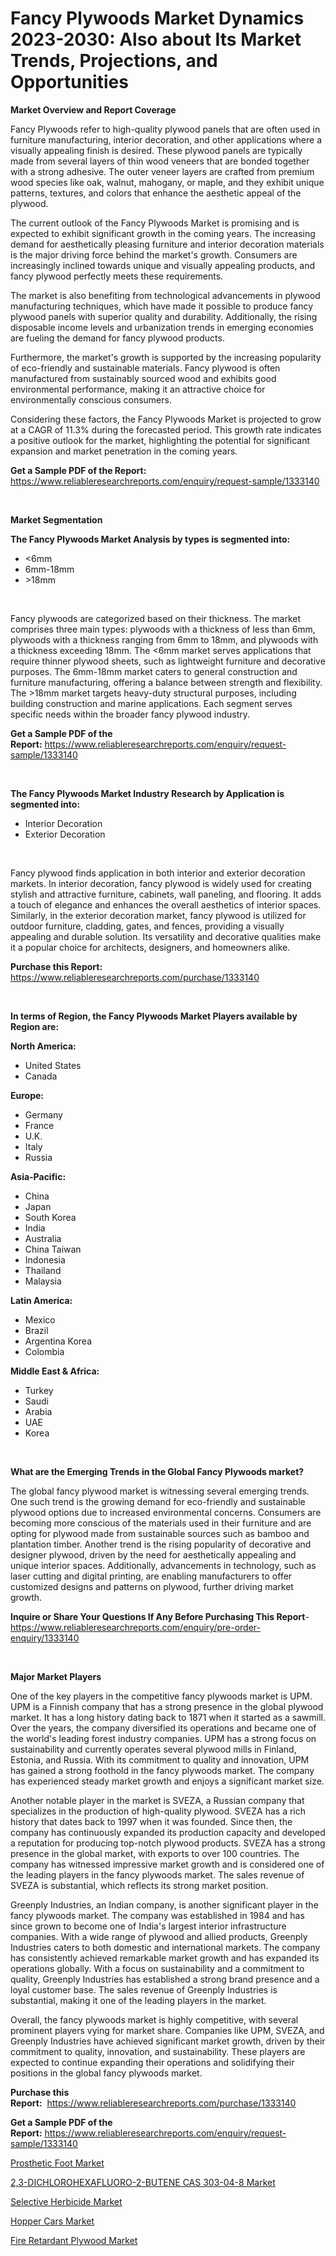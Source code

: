 <p><h1>Fancy Plywoods Market Dynamics 2023-2030: Also about Its Market Trends, Projections, and Opportunities</h1></p><p><strong>Market Overview and Report Coverage</strong></p>
<p><p>Fancy Plywoods refer to high-quality plywood panels that are often used in furniture manufacturing, interior decoration, and other applications where a visually appealing finish is desired. These plywood panels are typically made from several layers of thin wood veneers that are bonded together with a strong adhesive. The outer veneer layers are crafted from premium wood species like oak, walnut, mahogany, or maple, and they exhibit unique patterns, textures, and colors that enhance the aesthetic appeal of the plywood.</p><p>The current outlook of the Fancy Plywoods Market is promising and is expected to exhibit significant growth in the coming years. The increasing demand for aesthetically pleasing furniture and interior decoration materials is the major driving force behind the market's growth. Consumers are increasingly inclined towards unique and visually appealing products, and fancy plywood perfectly meets these requirements.</p><p>The market is also benefiting from technological advancements in plywood manufacturing techniques, which have made it possible to produce fancy plywood panels with superior quality and durability. Additionally, the rising disposable income levels and urbanization trends in emerging economies are fueling the demand for fancy plywood products.</p><p>Furthermore, the market's growth is supported by the increasing popularity of eco-friendly and sustainable materials. Fancy plywood is often manufactured from sustainably sourced wood and exhibits good environmental performance, making it an attractive choice for environmentally conscious consumers.</p><p>Considering these factors, the Fancy Plywoods Market is projected to grow at a CAGR of 11.3% during the forecasted period. This growth rate indicates a positive outlook for the market, highlighting the potential for significant expansion and market penetration in the coming years.</p></p>
<p><strong>Get a Sample PDF of the Report:</strong> <a href="https://www.reliableresearchreports.com/enquiry/request-sample/1333140">https://www.reliableresearchreports.com/enquiry/request-sample/1333140</a></p>
<p>&nbsp;</p>
<p><strong>Market Segmentation</strong></p>
<p><strong>The Fancy Plywoods Market Analysis by types is segmented into:</strong></p>
<p><ul><li><6mm</li><li>6mm-18mm</li><li>>18mm</li></ul></p>
<p>&nbsp;</p>
<p><p>Fancy plywoods are categorized based on their thickness. The market comprises three main types: plywoods with a thickness of less than 6mm, plywoods with a thickness ranging from 6mm to 18mm, and plywoods with a thickness exceeding 18mm. The <6mm market serves applications that require thinner plywood sheets, such as lightweight furniture and decorative purposes. The 6mm-18mm market caters to general construction and furniture manufacturing, offering a balance between strength and flexibility. The >18mm market targets heavy-duty structural purposes, including building construction and marine applications. Each segment serves specific needs within the broader fancy plywood industry.</p></p>
<p><strong>Get a Sample PDF of the Report:</strong>&nbsp;<a href="https://www.reliableresearchreports.com/enquiry/request-sample/1333140">https://www.reliableresearchreports.com/enquiry/request-sample/1333140</a></p>
<p>&nbsp;</p>
<p><strong>The Fancy Plywoods Market Industry Research by Application is segmented into:</strong></p>
<p><ul><li>Interior Decoration</li><li>Exterior Decoration</li></ul></p>
<p>&nbsp;</p>
<p><p>Fancy plywood finds application in both interior and exterior decoration markets. In interior decoration, fancy plywood is widely used for creating stylish and attractive furniture, cabinets, wall paneling, and flooring. It adds a touch of elegance and enhances the overall aesthetics of interior spaces. Similarly, in the exterior decoration market, fancy plywood is utilized for outdoor furniture, cladding, gates, and fences, providing a visually appealing and durable solution. Its versatility and decorative qualities make it a popular choice for architects, designers, and homeowners alike.</p></p>
<p><strong>Purchase this Report:</strong>&nbsp; <a href="https://www.reliableresearchreports.com/purchase/1333140">https://www.reliableresearchreports.com/purchase/1333140</a></p>
<p>&nbsp;</p>
<p><strong>In terms of Region, the Fancy Plywoods Market Players available by Region are:</strong></p>
<p>
    <p> <strong> North America: </strong>
        <ul>
            <li>United States</li>
            <li>Canada</li>
        </ul>
        </p> 
    <p> <strong> Europe: </strong>
        <ul>
            <li>Germany</li>
            <li>France</li>
            <li>U.K.</li>
            <li>Italy</li>
            <li>Russia</li>
        </ul>
        </p> 
    <p> <strong> Asia-Pacific: </strong>
        <ul>
            <li>China</li>
            <li>Japan</li>
            <li>South Korea</li>
            <li>India</li>
            <li>Australia</li>
            <li>China Taiwan</li>
            <li>Indonesia</li>
            <li>Thailand</li>
            <li>Malaysia</li>
        </ul>
        </p> 
    <p> <strong> Latin America: </strong>
        <ul>
            <li>Mexico</li>
            <li>Brazil</li>
            <li>Argentina Korea</li>
            <li>Colombia</li>
        </ul>
        </p> 
    <p> <strong> Middle East & Africa: </strong>
        <ul>
            <li>Turkey</li>
            <li>Saudi</li>
            <li>Arabia</li>
            <li>UAE</li>
            <li>Korea</li>
        </ul>
    </p>
    </p>
<p>&nbsp;</p>
<p><strong>What are the Emerging Trends in the Global Fancy Plywoods market?</strong></p>
<p><p>The global fancy plywood market is witnessing several emerging trends. One such trend is the growing demand for eco-friendly and sustainable plywood options due to increased environmental concerns. Consumers are becoming more conscious of the materials used in their furniture and are opting for plywood made from sustainable sources such as bamboo and plantation timber. Another trend is the rising popularity of decorative and designer plywood, driven by the need for aesthetically appealing and unique interior spaces. Additionally, advancements in technology, such as laser cutting and digital printing, are enabling manufacturers to offer customized designs and patterns on plywood, further driving market growth.</p></p>
<p><strong>Inquire or Share Your Questions If Any Before Purchasing This Report</strong>- <a href="https://www.reliableresearchreports.com/enquiry/pre-order-enquiry/1333140">https://www.reliableresearchreports.com/enquiry/pre-order-enquiry/1333140</a></p>
<p>&nbsp;</p>
<p><strong>Major Market Players</strong></p>
<p><p>One of the key players in the competitive fancy plywoods market is UPM. UPM is a Finnish company that has a strong presence in the global plywood market. It has a long history dating back to 1871 when it started as a sawmill. Over the years, the company diversified its operations and became one of the world's leading forest industry companies. UPM has a strong focus on sustainability and currently operates several plywood mills in Finland, Estonia, and Russia. With its commitment to quality and innovation, UPM has gained a strong foothold in the fancy plywoods market. The company has experienced steady market growth and enjoys a significant market size.</p><p>Another notable player in the market is SVEZA, a Russian company that specializes in the production of high-quality plywood. SVEZA has a rich history that dates back to 1997 when it was founded. Since then, the company has continuously expanded its production capacity and developed a reputation for producing top-notch plywood products. SVEZA has a strong presence in the global market, with exports to over 100 countries. The company has witnessed impressive market growth and is considered one of the leading players in the fancy plywoods market. The sales revenue of SVEZA is substantial, which reflects its strong market position.</p><p>Greenply Industries, an Indian company, is another significant player in the fancy plywoods market. The company was established in 1984 and has since grown to become one of India's largest interior infrastructure companies. With a wide range of plywood and allied products, Greenply Industries caters to both domestic and international markets. The company has consistently achieved remarkable market growth and has expanded its operations globally. With a focus on sustainability and a commitment to quality, Greenply Industries has established a strong brand presence and a loyal customer base. The sales revenue of Greenply Industries is substantial, making it one of the leading players in the market.</p><p>Overall, the fancy plywoods market is highly competitive, with several prominent players vying for market share. Companies like UPM, SVEZA, and Greenply Industries have achieved significant market growth, driven by their commitment to quality, innovation, and sustainability. These players are expected to continue expanding their operations and solidifying their positions in the global fancy plywoods market.</p></p>
<p><strong>Purchase this Report:</strong>&nbsp;&nbsp;<a href="https://www.reliableresearchreports.com/purchase/1333140">https://www.reliableresearchreports.com/purchase/1333140</a></p>
<p></p>
<p><strong>Get a Sample PDF of the Report:</strong>&nbsp;<a href="https://www.reliableresearchreports.com/enquiry/request-sample/1333140">https://www.reliableresearchreports.com/enquiry/request-sample/1333140</a></p>
<p><p><a href="https://medium.com/@fire.belt.bug/prosthetic-foot-market-size-cagr-trends-2024-2030-bc0f0e3b8bbf">Prosthetic Foot Market</a></p><p><a href="https://www.linkedin.com/pulse/decoding-23-dichlorohexafluoro-2-butene-cas-303-04-8/">2,3-DICHLOROHEXAFLUORO-2-BUTENE CAS 303-04-8 Market</a></p><p><a href="https://www.linkedin.com/pulse/selective-herbicide-market-research-report-provides-thorough/">Selective Herbicide Market</a></p><p><a href="https://www.linkedin.com/pulse/decoding-hopper-cars-market-deep-dive-latest-trends/">Hopper Cars Market</a></p><p><a href="https://medium.com/@paulmcglynn6456/fire-retardant-plywood-market-size-growth-forecast-2023-2030-81d014e818fc">Fire Retardant Plywood Market</a></p></p>